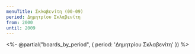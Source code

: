 ```yaml
---
menuTitle: Σκλαβενίτη (00-09)
period: Δημητρίου Σκλαβενίτη
from: 2000
until: 2009
---
```


<%- @partial("boards_by_period", { period: 'Δημητρίου Σκλαβενίτη' }) %>
